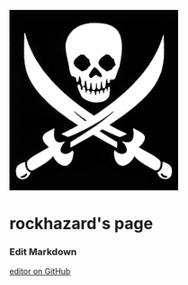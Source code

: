 ![Image](images/privateer.large.jpg)
# rockhazard's page

### Edit Markdown

[editor on GitHub](https://github.com/rockhazard/rockhazard.github.io/edit/master/README.md)